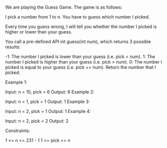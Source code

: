 We are playing the Guess Game. The game is as follows:

I pick a number from 1 to n. You have to guess which number I picked.

Every time you guess wrong, I will tell you whether the number I picked is higher or lower than your guess.

You call a pre-defined API int guess(int num), which returns 3 possible results:

-1: The number I picked is lower than your guess (i.e. pick < num).
1: The number I picked is higher than your guess (i.e. pick > num).
0: The number I picked is equal to your guess (i.e. pick == num).
Return the number that I picked.

 

Example 1:

Input: n = 10, pick = 6
Output: 6
Example 2:

Input: n = 1, pick = 1
Output: 1
Example 3:

Input: n = 2, pick = 1
Output: 1
Example 4:

Input: n = 2, pick = 2
Output: 2
 

Constraints:

1 <= n <= 231 - 1
1 <= pick <= n